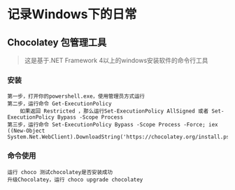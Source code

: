 # 记录Windows下的日常

## Chocolatey 包管理工具

> 这是基于.NET Framework 4以上的windows安装软件的命令行工具

### 安装

```text
第一步，打开你的powershell.exe，使用管理员方式运行
第二步，运行命令 Get-ExecutionPolicy
    如果返回 Restricted ，那么运行Set-ExecutionPolicy AllSigned 或者 Set-ExecutionPolicy Bypass -Scope Process
第三步，运行命令 Set-ExecutionPolicy Bypass -Scope Process -Force; iex ((New-Object System.Net.WebClient).DownloadString('https://chocolatey.org/install.ps1'))
```

### 命令使用

```Text
运行 choco 测试chocolatey是否安装成功
升级Chocolatey，运行 choco upgrade chocolatey
```
